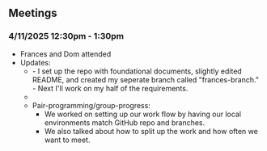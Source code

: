 ## Meetings
### 4/11/2025 12:30pm - 1:30pm
- Frances and Dom attended
- Updates:
  - <Frances> 
    - I set up the repo with foundational documents, slightly edited README, and created my seperate branch called "frances-branch." 
    - Next I'll work on my half of the requirements.
  - <Dom>
  - Pair-programming/group-progress:
    - We worked on setting up our work flow by having our local environments match GitHub repo and branches.    
    - We also talked about how to split up the work and how often we want to meet. 